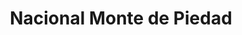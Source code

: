 ---
title: "Nacional Monte de Piedad"
url: /aguascalientes/nacional-monte-de-piedad/
shop: prestamista
---